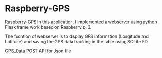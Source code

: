 # Raspberry-GPS
Raspberry-GPS 
In this application, I implemented a webserver using python Flask frame work based on Raspberry pi 3. 

The fucntion of webserver is to display GPS information (Longitude and Latitude) and saving the GPS data tracking in the table using SQLite BD. 

GPS_Data POST API for Json file 
